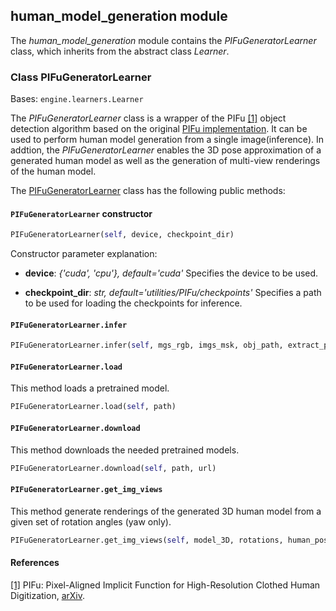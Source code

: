 ## human_model_generation module

The *human_model_generation* module contains the *PIFuGeneratorLearner* class, which inherits from the abstract class *Learner*.

### Class PIFuGeneratorLearner
Bases: `engine.learners.Learner`

The *PIFuGeneratorLearner* class is a wrapper of the PIFu [[1]](#pifu-paper) object detection algorithm based on the original
[PIFu implementation](https://github.com/shunsukesaito/PIFu).
It can be used to perform human model generation from a single image(inference). In addtion, the *PIFuGeneratorLearner* enables the 3D pose approximation of a generated human model as well as the generation of multi-view renderings of the human model.

The [PIFuGeneratorLearner](#src.opendr.simulation.human_model_generation.pifu_generator_learner.py ) class has the
following public methods:

#### `PIFuGeneratorLearner` constructor
```python
PIFuGeneratorLearner(self, device, checkpoint_dir)
```

Constructor parameter explanation:

- **device**: *{'cuda', 'cpu'}, default='cuda'*
  Specifies the device to be used.

- **checkpoint_dir**: *str, default='utilities/PIFu/checkpoints'*
  Specifies a path to be used for loading the checkpoints for inference. 
  
#### `PIFuGeneratorLearner.infer`
```python
PIFuGeneratorLearner.infer(self, mgs_rgb, imgs_msk, obj_path, extract_pose)
```
  
#### `PIFuGeneratorLearner.load`

This method loads a pretrained model.

```python
PIFuGeneratorLearner.load(self, path)
```  
#### `PIFuGeneratorLearner.download`

This method downloads the needed pretrained models.

```python
PIFuGeneratorLearner.download(self, path, url)
```  

#### `PIFuGeneratorLearner.get_img_views`

This method generate renderings of the generated 3D human model from a given set of rotation angles (yaw only).

```python
PIFuGeneratorLearner.get_img_views(self, model_3D, rotations, human_pose_3D, plot_kps)
```  
  
#### References
<a name="pifu-paper" href="https://shunsukesaito.github.io/PIFu/">[1]</a>
PIFu: Pixel-Aligned Implicit Function for High-Resolution Clothed Human Digitization,
[arXiv](https://arxiv.org/abs/1905.05172).  

